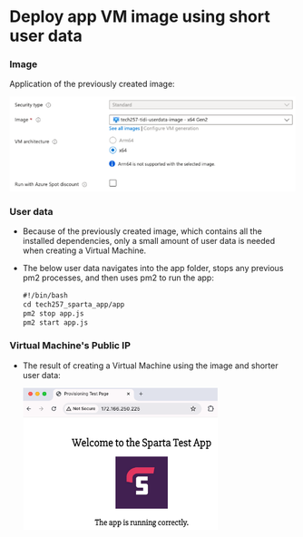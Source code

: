 # Deploy app VM image using short user data

### Image

Application of the previously created image:

<img src="../assets/img39.png">

### User data

- Because of the previously created image, which contains all the installed dependencies, only a small amount of user data is needed when creating a Virtual Machine.

- The below user data navigates into the app folder, stops any previous pm2 processes, and then uses pm2 to run the app:
    ```
    #!/bin/bash
    cd tech257_sparta_app/app
    pm2 stop app.js
    pm2 start app.js
    ```

### Virtual Machine's Public IP
- The result of creating a Virtual Machine using the image and shorter user data:
  
  <img src="../assets/img28.png">
